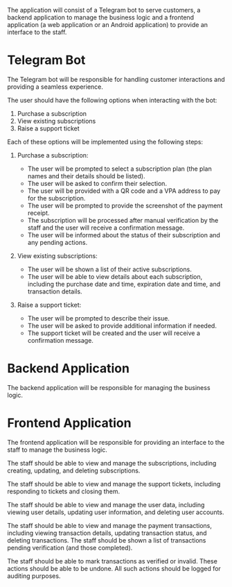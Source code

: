 The application will consist of a Telegram bot to serve customers, a backend application to manage the business logic and a frontend application (a web application or an Android application) to provide an interface to the staff.

# Telegram Bot
The Telegram bot will be responsible for handling customer interactions and providing a seamless experience.

The user should have the following options when interacting with the bot:

1. Purchase a subscription
2. View existing subscriptions
3. Raise a support ticket

Each of these options will be implemented using the following steps:

1. Purchase a subscription:
   - The user will be prompted to select a subscription plan (the plan names and their details should be listed).
   - The user will be asked to confirm their selection.
   - The user will be provided with a QR code and a VPA address to pay for the subscription.
   - The user will be prompted to provide the screenshot of the payment receipt.
   - The subscription will be processed after manual verification by the staff and the user will receive a confirmation message.
   - The user will be informed about the status of their subscription and any pending actions.

2. View existing subscriptions:
   - The user will be shown a list of their active subscriptions.
   - The user will be able to view details about each subscription, including the purchase date and time, expiration date and time, and transaction details.

3. Raise a support ticket:
   - The user will be prompted to describe their issue.
   - The user will be asked to provide additional information if needed.
   - The support ticket will be created and the user will receive a confirmation message.

# Backend Application
The backend application will be responsible for managing the business logic.

# Frontend Application
The frontend application will be responsible for providing an interface to the staff to manage the business logic.

The staff should be able to view and manage the subscriptions, including creating, updating, and deleting subscriptions.

The staff should be able to view and manage the support tickets, including responding to tickets and closing them.

The staff should be able to view and manage the user data, including viewing user details, updating user information, and deleting user accounts.

The staff should be able to view and manage the payment transactions, including viewing transaction details, updating transaction status, and deleting transactions. The staff should be shown a list of transactions pending verification (and those completed).

The staff should be able to mark transactions as verified or invalid. These actions should be able to be undone. All such actions should be logged for auditing purposes.

